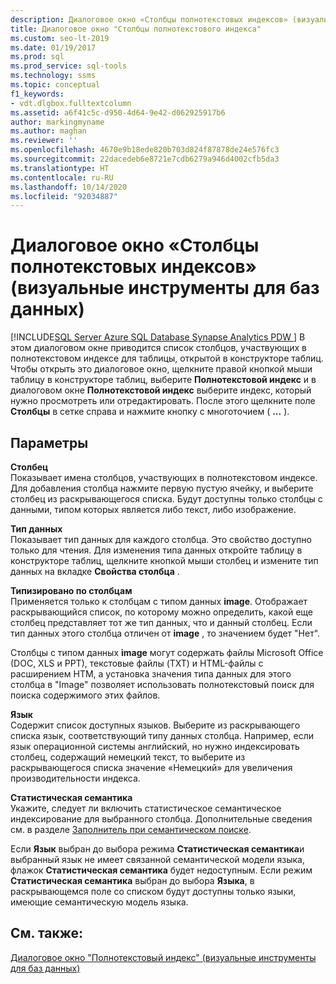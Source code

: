 ```yaml
---
description: Диалоговое окно «Столбцы полнотекстовых индексов» (визуальные инструменты для баз данных)
title: Диалоговое окно "Столбцы полнотекстового индекса"
ms.custom: seo-lt-2019
ms.date: 01/19/2017
ms.prod: sql
ms.prod_service: sql-tools
ms.technology: ssms
ms.topic: conceptual
f1_keywords:
- vdt.dlgbox.fulltextcolumn
ms.assetid: a6f41c5c-d950-4d64-9e42-d062925917b6
author: markingmyname
ms.author: maghan
ms.reviewer: ''
ms.openlocfilehash: 4670e9b18ede820b703d824f87878de24e576fc3
ms.sourcegitcommit: 22dacedeb6e8721e7cdb6279a946d4002cfb5da3
ms.translationtype: HT
ms.contentlocale: ru-RU
ms.lasthandoff: 10/14/2020
ms.locfileid: "92034887"
---
```

# <a name="full-text-index-columns-dialog-box-visual-database-tools"></a>Диалоговое окно «Столбцы полнотекстовых индексов» (визуальные инструменты для баз данных)
[!INCLUDE[SQL Server Azure SQL Database Synapse Analytics PDW ](../../includes/applies-to-version/sql-asdb-asdbmi-asa-pdw.md)]
В этом диалоговом окне приводится список столбцов, участвующих в полнотекстовом индексе для таблицы, открытой в конструкторе таблиц. Чтобы открыть это диалоговое окно, щелкните правой кнопкой мыши таблицу в конструкторе таблиц, выберите **Полнотекстовой индекс** и в диалоговом окне **Полнотекстовой индекс** выберите индекс, который нужно просмотреть или отредактировать. После этого щелкните поле **Столбцы** в сетке справа и нажмите кнопку с многоточием ( **...** ).  
  
## <a name="options"></a>Параметры  
**Столбец**  
Показывает имена столбцов, участвующих в полнотекстовом индексе. Для добавления столбца нажмите первую пустую ячейку, и выберите столбец из раскрывающегося списка. Будут доступны только столбцы с данными, типом которых является либо текст, либо изображение.  
  
**Тип данных**  
Показывает тип данных для каждого столбца. Это свойство доступно только для чтения. Для изменения типа данных откройте таблицу в конструкторе таблиц, щелкните кнопкой мыши столбец и измените тип данных на вкладке **Свойства столбца** .  
  
**Типизировано по столбцам**  
Применяется только к столбцам с типом данных **image**. Отображает раскрывающийся список, по которому можно определить, какой еще столбец представляет тот же тип данных, что и данный столбец. Если тип данных этого столбца отличен от **image** , то значением будет "Нет".  
  
Столбцы с типом данных **image** могут содержать файлы Microsoft Office (DOC, XLS и PPT), текстовые файлы (TXT) и HTML-файлы с расширением HTM, а установка значения типа данных для этого столбца в "Image" позволяет использовать полнотекстовый поиск для поиска содержимого этих файлов.  
  
**Язык**  
Содержит список доступных языков. Выберите из раскрывающего списка язык, соответствующий типу данных столбца. Например, если язык операционной системы английский, но нужно индексировать столбец, содержащий немецкий текст, то выберите из раскрывающегося списка значение «Немецкий» для увеличения производительности индекса.  
  
**Статистическая семантика**  
Укажите, следует ли включить статистическое семантическое индексирование для выбранного столбца. Дополнительные сведения см. в разделе [Заполнитель при семантическом поиске](../../relational-databases/search/semantic-search-sql-server.md).  
  
Если **Язык** выбран до выбора режима **Статистическая семантика**и выбранный язык не имеет связанной семантической модели языка, флажок **Статистическая семантика** будет недоступным. Если режим **Статистическая семантика** выбран до выбора **Языка**, в раскрывающемся поле со списком будут доступны только языки, имеющие семантическую модель языка.  
  
## <a name="see-also"></a>См. также:  
[Диалоговое окно "Полнотекстовый индекс" (визуальные инструменты для баз данных)](../../ssms/visual-db-tools/full-text-index-dialog-box-visual-database-tools.md)  
